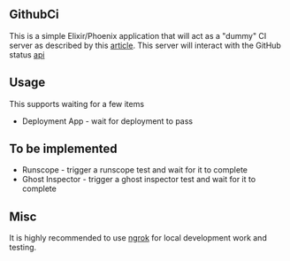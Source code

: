 ## GithubCi

This is a simple Elixir/Phoenix application that will act as a "dummy" CI server as described by this [article](https://developer.github.com/guides/building-a-ci-server/).  This server will interact with the GitHub status [api](https://developer.github.com/v3/repos/statuses/)

## Usage

This supports waiting for a few items

* Deployment App - wait for deployment to pass

## To be implemented

* Runscope - trigger a runscope test and wait for it to complete
* Ghost Inspector - trigger a ghost inspector test and wait for it to complete

## Misc

It is highly recommended to use [ngrok](https://ngrok.com/) for local development work and testing.
